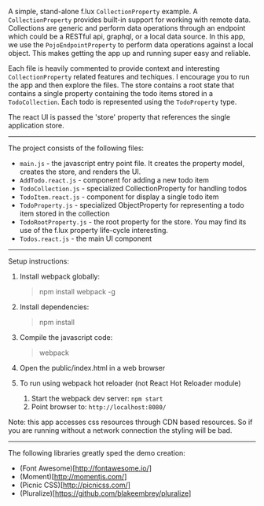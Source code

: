 A simple, stand-alone f.lux `CollectionProperty` example. A `CollectionProperty` provides built-in support for working with remote data. Collections are generic and perform data operations through an endpoint which could be a RESTful api, graphql, or a local data source. In this app, we use the `PojoEndpointProperty` to perform data operations against a local object. This makes getting the app up and running super easy and reliable.

Each file is heavily commented to provide context and interesting `CollectionProperty` related features and techiques. I encourage you to run the app and then explore the files. The store contains a root state that contains a single property containing the todo items stored in a `TodoCollection`. Each todo is represented using the `TodoProperty` type.

The react UI is passed the 'store' property that references the single application store.


* * *


The project consists of the following files:

* `main.js` - the javascript entry point file. It creates the property model, creates the store, and renders the UI.
* `AddTodo.react.js` - component for adding a new todo item
* `TodoCollection.js` - specialized CollectionProperty for handling todos
* `TodoItem.react.js` - component for display a single todo item
* `TodoProperty.js` - specialized ObjectProperty for representing a todo item stored in the collection
* `TodoRootProperty.js` - the root property for the store. You may find its use of the f.lux property life-cycle interesting.
* `Todos.react.js` - the main UI component


* * *

Setup instructions:

1. Install webpack globally:

	> npm install webpack -g

2. Install dependencies:

	> npm install

3. Compile the javascript code:

	> webpack

4. Open the public/index.html in a web browser

5. To run using webpack hot reloader (not React Hot Reloader module)
	1. Start the webpack dev server: `npm start`
	2. Point browser to: `http://localhost:8080/`


Note: this app accesses css resources through CDN based resources. So if you are running without a network connection the
styling will be bad.

* * *


The following libraries greatly sped the demo creation:

* (Font Awesome)[http://fontawesome.io/]
* (Moment)[http://momentjs.com/]
* (Picnic CSS)[http://picnicss.com/]
* (Pluralize)[https://github.com/blakeembrey/pluralize]
